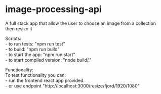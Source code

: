 # image-processing-api
 A full stack app that allow the user to choose an image from a collection then resize it

Scripts:\
	- to run tests: "npm run test"\
    - to build: "npm run build"\
    - to start the app: "npm run start"\
	- to start compiled version: "node build/."
  
Functionality:\
  To test functionality you can:\
	- run the frontend react app provided.\
	- or use endpoint "http://localhost:3000/resize/fjord/1920/1080"
